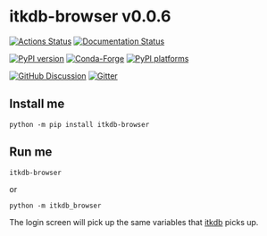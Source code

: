 # itkdb-browser v0.0.6

[![Actions Status][actions-badge]][actions-link]
[![Documentation Status][rtd-badge]][rtd-link]

[![PyPI version][pypi-version]][pypi-link]
[![Conda-Forge][conda-badge]][conda-link]
[![PyPI platforms][pypi-platforms]][pypi-link]

[![GitHub Discussion][github-discussions-badge]][github-discussions-link]
[![Gitter][gitter-badge]][gitter-link]

<!-- prettier-ignore-start -->
[actions-badge]:            https://github.com/kratsg/itkdb-browser/workflows/CI/badge.svg
[actions-link]:             https://github.com/kratsg/itkdb-browser/actions
[conda-badge]:              https://img.shields.io/conda/vn/conda-forge/itkdb-browser
[conda-link]:               https://github.com/conda-forge/itkdb-browser-feedstock
[github-discussions-badge]: https://img.shields.io/static/v1?label=Discussions&message=Ask&color=blue&logo=github
[github-discussions-link]:  https://github.com/kratsg/itkdb-browser/discussions
[gitter-badge]:             https://badges.gitter.im/https://github.com/kratsg/itkdb-browser/community.svg
[gitter-link]:              https://gitter.im/https://github.com/kratsg/itkdb-browser/community?utm_source=badge&utm_medium=badge&utm_campaign=pr-badge
[pypi-link]:                https://pypi.org/project/itkdb-browser/
[pypi-platforms]:           https://img.shields.io/pypi/pyversions/itkdb-browser
[pypi-version]:             https://img.shields.io/pypi/v/itkdb-browser
[rtd-badge]:                https://readthedocs.org/projects/itkdb-browser/badge/?version=latest
[rtd-link]:                 https://itkdb-browser.readthedocs.io/en/latest/?badge=latest

<!-- prettier-ignore-end -->

## Install me

```
python -m pip install itkdb-browser
```

## Run me

```
itkdb-browser
```

or

```
python -m itkdb_browser
```

The login screen will pick up the same variables that [itkdb][itkdb-link] picks
up.

[itkdb-link]: https://pypi.org/project/itkdb/
